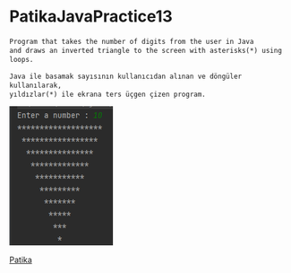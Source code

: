 # PatikaJavaPractice13
```
Program that takes the number of digits from the user in Java 
and draws an inverted triangle to the screen with asterisks(*) using loops.
```

```
Java ile basamak sayısının kullanıcıdan alınan ve döngüler kullanılarak, 
yıldızlar(*) ile ekrana ters üçgen çizen program.
```
![img.png](InvertedTriangle.png)

[Patika](https://www.patika.dev)


